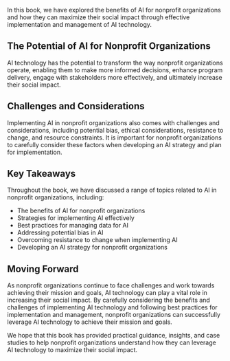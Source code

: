 
In this book, we have explored the benefits of AI for nonprofit organizations and how they can maximize their social impact through effective implementation and management of AI technology.

The Potential of AI for Nonprofit Organizations
-----------------------------------------------

AI technology has the potential to transform the way nonprofit organizations operate, enabling them to make more informed decisions, enhance program delivery, engage with stakeholders more effectively, and ultimately increase their social impact.

Challenges and Considerations
-----------------------------

Implementing AI in nonprofit organizations also comes with challenges and considerations, including potential bias, ethical considerations, resistance to change, and resource constraints. It is important for nonprofit organizations to carefully consider these factors when developing an AI strategy and plan for implementation.

Key Takeaways
-------------

Throughout the book, we have discussed a range of topics related to AI in nonprofit organizations, including:

* The benefits of AI for nonprofit organizations
* Strategies for implementing AI effectively
* Best practices for managing data for AI
* Addressing potential bias in AI
* Overcoming resistance to change when implementing AI
* Developing an AI strategy for nonprofit organizations

Moving Forward
--------------

As nonprofit organizations continue to face challenges and work towards achieving their mission and goals, AI technology can play a vital role in increasing their social impact. By carefully considering the benefits and challenges of implementing AI technology and following best practices for implementation and management, nonprofit organizations can successfully leverage AI technology to achieve their mission and goals.

We hope that this book has provided practical guidance, insights, and case studies to help nonprofit organizations understand how they can leverage AI technology to maximize their social impact.

